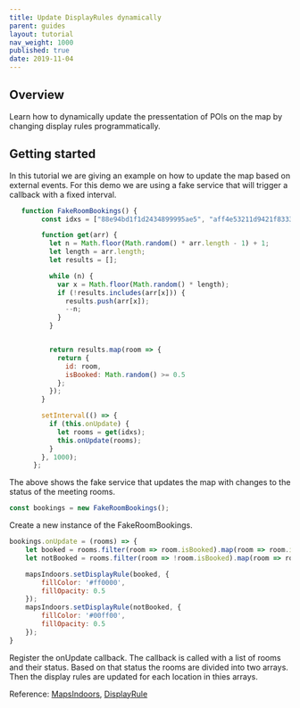 ```yaml
---
title: Update DisplayRules dynamically
parent: guides
layout: tutorial
nav_weight: 1000
published: true
date: 2019-11-04
---
```


## Overview
Learn how to dynamically update the pressentation of POIs on the map by changing display rules programmatically.

<script async src="//jsfiddle.net/mapspeople/7fzyqhn3/embed/html,result/"></script>

## Getting started
In this tutorial we are giving an example on how to update the map based on external events. 
For this demo we are using a fake service that will trigger a callback with a fixed interval.

```javascript
   function FakeRoomBookings() {
        const idxs = ["88e94bd1f1d2434899995ae5", "aff4e53211d9421f83334663", "1b53174c2d714838ae78b3c3", "4fddc8609b18463ca19beaa6", "9dc244a52d364c40a0263e26", "4b9ba70d960b48d48796758e"];

        function get(arr) {
          let n = Math.floor(Math.random() * arr.length - 1) + 1;
          let length = arr.length;
          let results = [];

          while (n) {
            var x = Math.floor(Math.random() * length);
            if (!results.includes(arr[x])) {
              results.push(arr[x]);
              --n;
            }
          }


          return results.map(room => {
            return {
              id: room,
              isBooked: Math.random() >= 0.5
            };
          });
        }

        setInterval(() => {
          if (this.onUpdate) {
            let rooms = get(idxs);
            this.onUpdate(rooms);
          }
        }, 1000);
      };
```
The above shows the fake service that updates the map with changes to the status of the meeting rooms.

```javascript
const bookings = new FakeRoomBookings();
```
Create a new instance of the FakeRoomBookings.

```javascript
bookings.onUpdate = (rooms) => {
    let booked = rooms.filter(room => room.isBooked).map(room => room.id);
    let notBooked = rooms.filter(room => !room.isBooked).map(room => room.id);;

    mapsIndoors.setDisplayRule(booked, {
        fillColor: '#ff0000',
        fillOpacity: 0.5
    });
    mapsIndoors.setDisplayRule(notBooked, {
        fillColor: '#00ff00',
        fillOpacity: 0.5
    });
}
```
Register the onUpdate callback. 
The callback is called with a list of rooms and their status. Based on that status the rooms are divided into two arrays.
Then the display rules are updated for each location in thies arrays.

Reference: [MapsIndoors]("https://app.mapsindoors.com/mapsindoors/js/sdk/latest/docs/MapsIndoors.html"), [DisplayRule]("https://app.mapsindoors.com/mapsindoors/js/sdk/latest/docs/global.html#DisplayRule")

